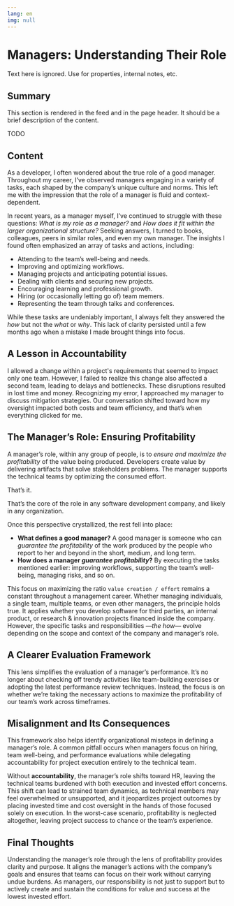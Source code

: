 ```yaml
---
lang: en
img: null
---
```


# Managers: Understanding Their Role

Text here is ignored. Use for properties, internal notes, etc.

## Summary

This section is rendered in the feed and in the page header. It should be a brief description of the content.

TODO

## Content

As a developer, I often wondered about the true role of a good manager. Throughout my career, I’ve observed managers engaging in a variety of tasks, each shaped by the company’s unique culture and norms. This left me with the impression that the role of a manager is fluid and context-dependent.

In recent years, as a manager myself, I’ve continued to struggle with these questions: _What is my role as a manager?_ and _How does it fit within the larger organizational structure?_ Seeking answers, I turned to books, colleagues, peers in similar roles, and even my own manager. The insights I found often emphasized an array of tasks and actions, including:

- Attending to the team’s well-being and needs.
- Improving and optimizing workflows.
- Managing projects and anticipating potential issues.
- Dealing with clients and securing new projects.
- Encouraging learning and professional growth.
- Hiring (or occasionally letting go of) team memers.
- Representing the team through talks and conferences.

While these tasks are undeniably important, I always felt they answered the _how_ but not the _what_ or _why_. This lack of clarity persisted until a few months ago when a mistake I made brought things into focus.

## A Lesson in Accountability

I allowed a change within a project's requirements that seemed to impact only one team. However, I failed to realize this change also affected a second team, leading to delays and bottlenecks. These disruptions resulted in lost time and money. Recognizing my error, I approached my manager to discuss mitigation strategies. Our conversation shifted toward how my oversight impacted both costs and team efficiency, and that’s when everything clicked for me.

## The Manager’s Role: Ensuring Profitability

A manager’s role, within any group of people, is to _ensure and maximize the profitability_ of the value being produced. Developers create value by delivering artifacts that solve stakeholders problems. The manager supports the technical teams by optimizing the consumed effort.

That’s it.

That’s the core of the role in any software development company, and likely in any organization.

Once this perspective crystallized, the rest fell into place:

- **What defines a good manager?** A good manager is someone who can _guarantee the profitability_ of the work produced by the people who report to her and beyond in the short, medium, and long term.
- **How does a manager _guarantee profitability_?** By executing the tasks mentioned earlier: improving workflows, supporting the team’s well-being, managing risks, and so on.

This focus on maximizing the ratio `value creation / effort` remains a constant throughout a management career. Whether managing individuals, a single team, multiple teams, or even other managers, the principle holds true. It applies whether you develop software for third parties, an internal product, or research & innovation projects financed inside the company. However, the specific tasks and responsibilities _—the how—_ evolve depending on the scope and context of the company and manager’s role.

## A Clearer Evaluation Framework

This lens simplifies the evaluation of a manager’s performance. It’s no longer about checking off trendy activities like team-building exercises or adopting the latest performance review techniques. Instead, the focus is on whether we’re taking the necessary actions to maximize the profitability of our team’s work across timeframes.

## Misalignment and Its Consequences

This framework also helps identify organizational missteps in defining a manager’s role. A common pitfall occurs when managers focus on hiring, team well-being, and performance evaluations while delegating accountability for project execution entirely to the technical team.

Without **accountability**, the manager’s role shifts toward HR, leaving the technical teams burdened with both execution and invested effort concerns. This shift can lead to strained team dynamics, as technical members may feel overwhelmed or unsupported, and it jeopardizes project outcomes by placing invested time and cost oversight in the hands of those focused solely on execution. In the worst-case scenario, profitability is neglected altogether, leaving project success to chance or the team’s experience.

## Final Thoughts

Understanding the manager’s role through the lens of profitability provides clarity and purpose. It aligns the manager’s actions with the company’s goals and ensures that teams can focus on their work without carrying undue burdens. As managers, our responsibility is not just to support but to actively create and sustain the conditions for value and success at the lowest invested effort.
